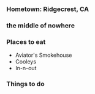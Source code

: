 ### Hometown: Ridgecrest, CA
### the middle of nowhere


### Places to eat

- Aviator's Smokehouse
- Cooleys
- In-n-out

### Things to do
